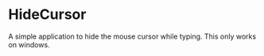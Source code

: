 # HideCursor
A simple application to hide the mouse cursor while typing. This only works on windows.
